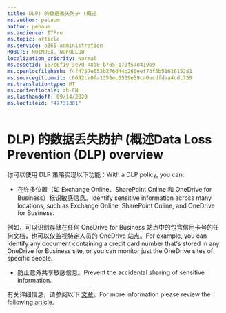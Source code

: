 ```yaml
---
title: DLP) 的数据丢失防护 (概述
ms.author: pebaum
author: pebaum
ms.audience: ITPro
ms.topic: article
ms.service: o365-administration
ROBOTS: NOINDEX, NOFOLLOW
localization_priority: Normal
ms.assetid: 187c6f19-3e7d-48a0-b785-170f578419b9
ms.openlocfilehash: f4f4757e652b276d44b266eef73f5b5161615281
ms.sourcegitcommit: c6692ce0fa1358ec3529e59ca0ecdfdea4cdc759
ms.translationtype: MT
ms.contentlocale: zh-CN
ms.lasthandoff: 09/14/2020
ms.locfileid: "47731301"
---
```

# <a name="data-loss-prevention-dlp-overview"></a><span data-ttu-id="2b154-102">DLP) 的数据丢失防护 (概述</span><span class="sxs-lookup"><span data-stu-id="2b154-102">Data Loss Prevention (DLP) overview</span></span>

<span data-ttu-id="2b154-103">你可以使用 DLP 策略实现以下功能：</span><span class="sxs-lookup"><span data-stu-id="2b154-103">With a DLP policy, you can:</span></span>

- <span data-ttu-id="2b154-104">在许多位置（如 Exchange Online、SharePoint Online 和 OneDrive for Business）标识敏感信息。</span><span class="sxs-lookup"><span data-stu-id="2b154-104">Identify sensitive information across many locations, such as Exchange Online, SharePoint Online, and OneDrive for Business.</span></span>


<span data-ttu-id="2b154-105">例如，可以识别存储在任何 OneDrive for Business 站点中的包含信用卡号的任何文档，也可以仅监视特定人员的 OneDrive 站点。</span><span class="sxs-lookup"><span data-stu-id="2b154-105">For example, you can identify any document containing a credit card number that's stored in any OneDrive for Business site, or you can monitor just the OneDrive sites of specific people.</span></span>

- <span data-ttu-id="2b154-106">防止意外共享敏感信息。</span><span class="sxs-lookup"><span data-stu-id="2b154-106">Prevent the accidental sharing of sensitive information.</span></span>


<span data-ttu-id="2b154-107">有关详细信息，请参阅以下 [文章](https://docs.microsoft.com/microsoft-365/compliance/data-loss-prevention-policies)。</span><span class="sxs-lookup"><span data-stu-id="2b154-107">For more information please review the following [article](https://docs.microsoft.com/microsoft-365/compliance/data-loss-prevention-policies).</span></span>

